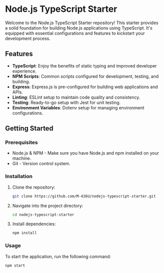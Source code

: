 # Node.js TypeScript Starter

Welcome to the Node.js TypeScript Starter repository! This starter provides a solid foundation for building Node.js applications using TypeScript. It's equipped with essential configurations and features to kickstart your development process.

## Features

- **TypeScript**: Enjoy the benefits of static typing and improved developer experience.
- **NPM Scripts**: Common scripts configured for development, testing, and building.
- **Express**: Express.js is pre-configured for building web applications and APIs.
- **Linting**: ESLint setup to maintain code quality and consistency.
- **Testing**: Ready-to-go setup with Jest for unit testing.
- **Environment Variables**: Dotenv setup for managing environment configurations.

## Getting Started

### Prerequisites

- Node.js & NPM - Make sure you have Node.js and npm installed on your machine.
- Git - Version control system.

### Installation

1. Clone the repository:

   ```bash
   git clone https://github.com/M-416U/nodejs-typescript-starter.git
   ```

2. Navigate into the project directory:

   ```bash
   cd nodejs-typescript-starter
   ```

3. Install dependencies:

   ```bash
   npm install
   ```

### Usage

To start the application, run the following command:

```bash
npm start
```
